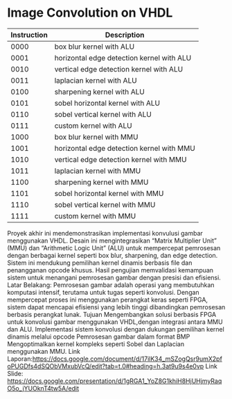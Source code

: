 # Image Convolution on VHDL

| Instruction | Description |
| --- | --- |
| 0000 | box blur kernel with ALU |
| 0001 | horizontal edge detection kernel with ALU |
| 0010 | vertical edge detection kernel with ALU |
| 0011 | laplacian kernel with ALU |
| 0100 | sharpening kernel with ALU |
| 0101 | sobel horizontal kernel with ALU |
| 0110 | sobel vertical kernel with ALU |
| 0111 | custom kernel with ALU |
| 1000 | box blur kernel with MMU |
| 1001 | horizontal edge detection kernel with MMU |
| 1010 | vertical edge detection kernel with MMU |
| 1011 | laplacian kernel with MMU |
| 1100 | sharpening kernel with MMU |
| 1101 | sobel horizontal kernel with MMU |
| 1110 | sobel vertical kernel with MMU |
| 1111 | custom kernel with MMU |

Proyek akhir ini mendemonstrasikan implementasi konvulusi gambar menggunakan VHDL. Desain ini mengintegrasikan “Matrix Multiplier Unit” (MMU) dan “Arithmetic Logic Unit” (ALU) untuk mempercepat pemrosesan dengan berbagai kernel seperti box blur, sharpening, dan edge detection. Sistem ini mendukung pemilihan kernel dinamis berbasis file dan penangganan opcode khusus. Hasil pengujian memvalidasi kemampuan sistem untuk menangani pemrosesan gambar dengan presisi dan efisiensi.
Latar Belakang:
Pemrosesan gambar adalah operasi yang membutuhkan komputasi intensif, terutama untuk tugas seperti konvolusi. Dengan mempercepat proses ini menggunakan perangkat keras seperti FPGA, sistem dapat mencapai efisiensi yang lebih tinggi dibandingkan pemrosesan berbasis perangkat lunak.
Tujuan
Mengembangkan solusi berbasis FPGA untuk konvolusi gambar menggunakan VHDL,dengan integrasi antara MMU dan ALU.
Implementasi sistem konvolusi dengan dukungan pemilihan kernel dinamis melalui opcode
Pemrosesan gambar dalam format BMP
Mengoptimalkan kernel kompleks seperti Sobel dan Laplacian menggunakan MMU.
Link Laporan:https://docs.google.com/document/d/17ilK34_mSZogQsr9umX2pfoPUGDfs4dSQObVMxubVcQ/edit?tab=t.0#heading=h.3at9u9s4e0vp
Link Slide: https://docs.google.com/presentation/d/1gRGA1_YoZ8G1khiH8HjUHjmyRaqO5o_jYUOknT4tw5A/edit
